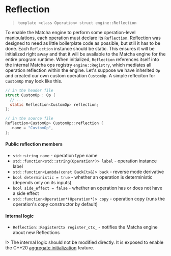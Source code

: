 # Reflection

> `template <class Operation> struct engine::Reflection`

To enable the Matcha engine to perform some operation-level manipulations,
each operation must declare its `Reflection`. Reflection was designed to need
as little boilerplate code as possible, but still it has to be done.
Each `Reflection` instance should be static. This ensures it will be 
initialized right away and that it will be available to the Matcha engine
for the entire program runtime. When initialized, `Reflection` references
itself into the internal Matcha ops registry `engine::Registry`, 
which mediates all operation reflection within the engine. Let's suppose
we have inherited `Op` and created our own custom operation `CustomOp`.
A simple refleciton for `CustomOp` may look like this.

```h
// in the header file
struct CustomOp : Op {
  // ...
  static Reflection<CustomOp> reflection;
};
```

```cpp
// in the source file
Reflection<CustomOp> CustomOp::reflection {
  .name = "CustomOp",
};
```

#### Public reflection members

- `std::string name` - operation type name
- `std::function<std::string(Operation*)> label` - operation instance label
- `std::function<Lambda(const BackCtx&)> back` - reverse mode derivative
- `bool deterministic = true` - whether an operation is deterministic (depends only on its inputs)
- `bool side_effect = false` - whether an operation has or does not have a side effect
- `std::function<Operation*(Operation*)> copy` - operation copy (runs the operation's copy constructor by default)

#### Internal logic

- `Reflection::RegisterCtx register_ctx_` - notifies the Matcha engine about new Reflections

!> The internal logic should not be modified directly. It is exposed
   to enable the C++20 [aggregate initialization](https://en.cppreference.com/w/cpp/language/aggregate_initialization)
   feature.


